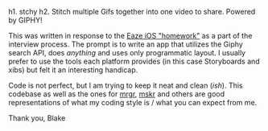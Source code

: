 h1. stchy
h2. Stitch multiple Gifs together into one video to share. Powered by GIPHY!


This was written in response to the [Eaze iOS "homework"](https://github.com/eaze/ios-homework) as a part of the interview process. 
The prompt is to write an app that utilizes the Giphy search API, does _anything_ and uses only programmatic layout.
I usually prefer to use the tools each platform provides (in this case Storyboards and xibs) but felt it an interesting handicap.

Code is not perfect, but I am trying to keep it neat and clean (_ish_).
This codebase as well as the ones for [mrgr](https://github.com/BlakeBarrett/mrgr-swift), [mskr](https://github.com/BlakeBarrett/mskr-swift) and others are good representations of what my coding style is / what you can expect from me. 

Thank you,
Blake
